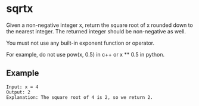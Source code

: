 # sqrtx

Given a non-negative integer x, return the square root of x rounded down to the nearest integer. The returned integer should be non-negative as well.

You must not use any built-in exponent function or operator.

For example, do not use pow(x, 0.5) in c++ or x \*\* 0.5 in python.

## Example

```
Input: x = 4
Output: 2
Explanation: The square root of 4 is 2, so we return 2.
```
